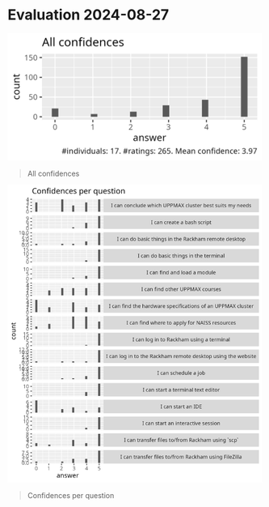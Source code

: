 # Evaluation 2024-08-27

![](all_confidences.png)

> All confidences

![](confidences_per_question.png)

> Confidences per question

